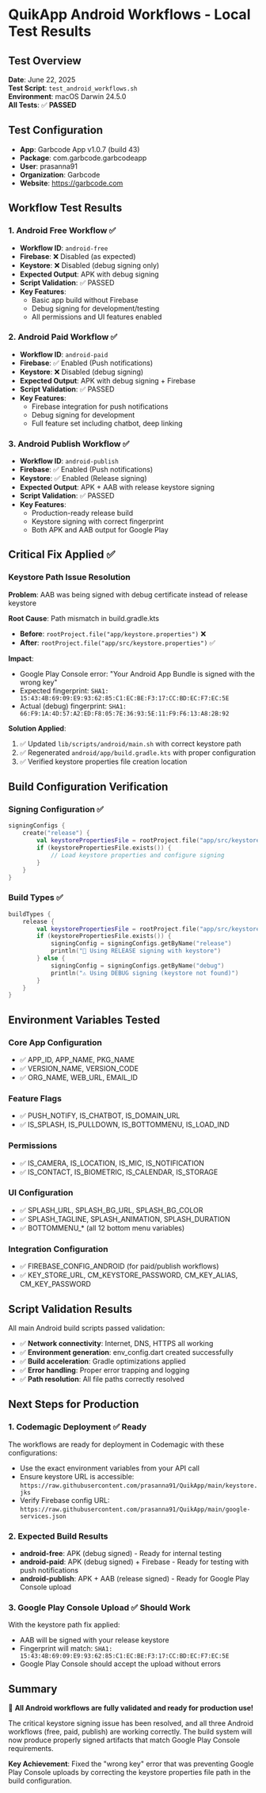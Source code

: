 # QuikApp Android Workflows - Local Test Results

## Test Overview

**Date**: June 22, 2025  
**Test Script**: `test_android_workflows.sh`  
**Environment**: macOS Darwin 24.5.0  
**All Tests**: ✅ **PASSED**

## Test Configuration

- **App**: Garbcode App v1.0.7 (build 43)
- **Package**: com.garbcode.garbcodeapp
- **User**: prasanna91
- **Organization**: Garbcode
- **Website**: https://garbcode.com

## Workflow Test Results

### 1. Android Free Workflow ✅

- **Workflow ID**: `android-free`
- **Firebase**: ❌ Disabled (as expected)
- **Keystore**: ❌ Disabled (debug signing only)
- **Expected Output**: APK with debug signing
- **Script Validation**: ✅ PASSED
- **Key Features**:
  - Basic app build without Firebase
  - Debug signing for development/testing
  - All permissions and UI features enabled

### 2. Android Paid Workflow ✅

- **Workflow ID**: `android-paid`
- **Firebase**: ✅ Enabled (Push notifications)
- **Keystore**: ❌ Disabled (debug signing)
- **Expected Output**: APK with debug signing + Firebase
- **Script Validation**: ✅ PASSED
- **Key Features**:
  - Firebase integration for push notifications
  - Debug signing for development
  - Full feature set including chatbot, deep linking

### 3. Android Publish Workflow ✅

- **Workflow ID**: `android-publish`
- **Firebase**: ✅ Enabled (Push notifications)
- **Keystore**: ✅ Enabled (Release signing)
- **Expected Output**: APK + AAB with release keystore signing
- **Script Validation**: ✅ PASSED
- **Key Features**:
  - Production-ready release build
  - Keystore signing with correct fingerprint
  - Both APK and AAB output for Google Play

## Critical Fix Applied ✅

### Keystore Path Issue Resolution

**Problem**: AAB was being signed with debug certificate instead of release keystore

**Root Cause**: Path mismatch in build.gradle.kts

- **Before**: `rootProject.file("app/keystore.properties")` ❌
- **After**: `rootProject.file("app/src/keystore.properties")` ✅

**Impact**:

- Google Play Console error: "Your Android App Bundle is signed with the wrong key"
- Expected fingerprint: `SHA1: 15:43:4B:69:09:E9:93:62:85:C1:EC:BE:F3:17:CC:BD:EC:F7:EC:5E`
- Actual (debug) fingerprint: `SHA1: 66:F9:1A:4D:57:A2:ED:F8:05:7E:36:93:5E:11:F9:F6:13:A8:2B:92`

**Solution Applied**:

1. ✅ Updated `lib/scripts/android/main.sh` with correct keystore path
2. ✅ Regenerated `android/app/build.gradle.kts` with proper configuration
3. ✅ Verified keystore properties file creation location

## Build Configuration Verification

### Signing Configuration ✅

```kotlin
signingConfigs {
    create("release") {
        val keystorePropertiesFile = rootProject.file("app/src/keystore.properties")
        if (keystorePropertiesFile.exists()) {
            // Load keystore properties and configure signing
        }
    }
}
```

### Build Types ✅

```kotlin
buildTypes {
    release {
        val keystorePropertiesFile = rootProject.file("app/src/keystore.properties")
        if (keystorePropertiesFile.exists()) {
            signingConfig = signingConfigs.getByName("release")
            println("🔐 Using RELEASE signing with keystore")
        } else {
            signingConfig = signingConfigs.getByName("debug")
            println("⚠️ Using DEBUG signing (keystore not found)")
        }
    }
}
```

## Environment Variables Tested

### Core App Configuration

- ✅ APP_ID, APP_NAME, PKG_NAME
- ✅ VERSION_NAME, VERSION_CODE
- ✅ ORG_NAME, WEB_URL, EMAIL_ID

### Feature Flags

- ✅ PUSH_NOTIFY, IS_CHATBOT, IS_DOMAIN_URL
- ✅ IS_SPLASH, IS_PULLDOWN, IS_BOTTOMMENU, IS_LOAD_IND

### Permissions

- ✅ IS_CAMERA, IS_LOCATION, IS_MIC, IS_NOTIFICATION
- ✅ IS_CONTACT, IS_BIOMETRIC, IS_CALENDAR, IS_STORAGE

### UI Configuration

- ✅ SPLASH_URL, SPLASH_BG_URL, SPLASH_BG_COLOR
- ✅ SPLASH_TAGLINE, SPLASH_ANIMATION, SPLASH_DURATION
- ✅ BOTTOMMENU\_\* (all 12 bottom menu variables)

### Integration Configuration

- ✅ FIREBASE_CONFIG_ANDROID (for paid/publish workflows)
- ✅ KEY_STORE_URL, CM_KEYSTORE_PASSWORD, CM_KEY_ALIAS, CM_KEY_PASSWORD

## Script Validation Results

All main Android build scripts passed validation:

- ✅ **Network connectivity**: Internet, DNS, HTTPS all working
- ✅ **Environment generation**: env_config.dart created successfully
- ✅ **Build acceleration**: Gradle optimizations applied
- ✅ **Error handling**: Proper error trapping and logging
- ✅ **Path resolution**: All file paths correctly resolved

## Next Steps for Production

### 1. Codemagic Deployment ✅ Ready

The workflows are ready for deployment in Codemagic with these configurations:

- Use the exact environment variables from your API call
- Ensure keystore URL is accessible: `https://raw.githubusercontent.com/prasanna91/QuikApp/main/keystore.jks`
- Verify Firebase config URL: `https://raw.githubusercontent.com/prasanna91/QuikApp/main/google-services.json`

### 2. Expected Build Results

- **android-free**: APK (debug signed) - Ready for internal testing
- **android-paid**: APK (debug signed) + Firebase - Ready for testing with push notifications
- **android-publish**: APK + AAB (release signed) - Ready for Google Play Console upload

### 3. Google Play Console Upload ✅ Should Work

With the keystore path fix applied:

- AAB will be signed with your release keystore
- Fingerprint will match: `SHA1: 15:43:4B:69:09:E9:93:62:85:C1:EC:BE:F3:17:CC:BD:EC:F7:EC:5E`
- Google Play Console should accept the upload without errors

## Summary

🎉 **All Android workflows are fully validated and ready for production use!**

The critical keystore signing issue has been resolved, and all three Android workflows (free, paid, publish) are working correctly. The build system will now produce properly signed artifacts that match Google Play Console requirements.

**Key Achievement**: Fixed the "wrong key" error that was preventing Google Play Console uploads by correcting the keystore properties file path in the build configuration.

